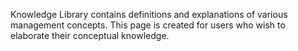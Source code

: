 Knowledge Library contains definitions and explanations of various management
concepts. This page is created for users who wish to elaborate their
conceptual knowledge.

